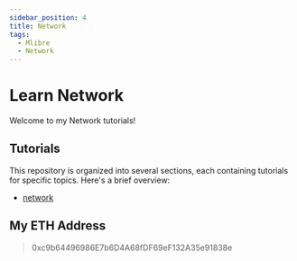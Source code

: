 ```yaml
---
sidebar_position: 4
title: Network
tags:
  - Mlibre
  - Network
---
```


# Learn Network

Welcome to my Network tutorials!

## Tutorials

This repository is organized into several sections, each containing tutorials for specific topics. Here's a brief overview:

* [network](./network.md)

## My ETH Address

> 0xc9b64496986E7b6D4A68fDF69eF132A35e91838e
